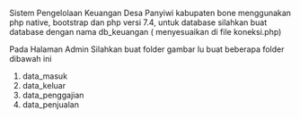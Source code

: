 
Sistem Pengelolaan Keuangan Desa Panyiwi kabupaten bone menggunakan php native, bootstrap dan php versi 7.4, untuk database silahkan buat database dengan nama db_keuangan ( menyesuaikan di file koneksi.php)

Pada Halaman Admin Silahkan buat folder gambar lu buat beberapa folder dibawah ini
1. data_masuk
2. data_keluar
3. data_penggajian
4. data_penjualan


